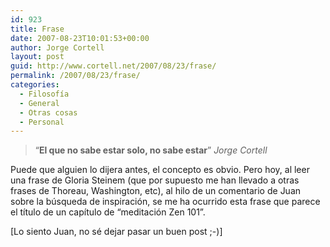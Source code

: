 ```yaml
---
id: 923
title: Frase
date: 2007-08-23T10:01:53+00:00
author: Jorge Cortell
layout: post
guid: http://www.cortell.net/2007/08/23/frase/
permalink: /2007/08/23/frase/
categories:
  - Filosofí­a
  - General
  - Otras cosas
  - Personal
---
```

> &#8220;**El que no sabe estar solo, no sabe estar**&#8221; _Jorge Cortell_

Puede que alguien lo dijera antes, el concepto es obvio. Pero hoy, al leer una frase de Gloria Steinem (que por supuesto me han llevado a otras frases de Thoreau, Washington, etc), al hilo de un comentario de Juan sobre la búsqueda de inspiración, se me ha ocurrido esta frase que parece el tí­tulo de un capí­tulo de &#8220;meditación Zen 101&#8221;.

[Lo siento Juan, no sé dejar pasar un buen post ;-)]
